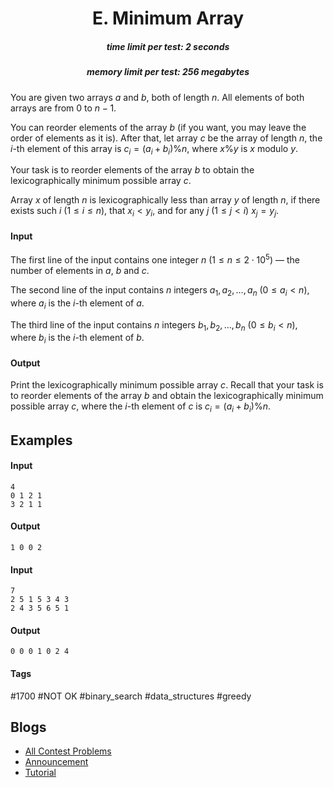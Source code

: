 <h1 style='text-align: center;'> E. Minimum Array</h1>

<h5 style='text-align: center;'>time limit per test: 2 seconds</h5>
<h5 style='text-align: center;'>memory limit per test: 256 megabytes</h5>

You are given two arrays $a$ and $b$, both of length $n$. All elements of both arrays are from $0$ to $n-1$.

You can reorder elements of the array $b$ (if you want, you may leave the order of elements as it is). After that, let array $c$ be the array of length $n$, the $i$-th element of this array is $c_i = (a_i + b_i) \% n$, where $x \% y$ is $x$ modulo $y$.

Your task is to reorder elements of the array $b$ to obtain the lexicographically minimum possible array $c$.

Array $x$ of length $n$ is lexicographically less than array $y$ of length $n$, if there exists such $i$ ($1 \le i \le n$), that $x_i < y_i$, and for any $j$ ($1 \le j < i$) $x_j = y_j$.

#### Input

The first line of the input contains one integer $n$ ($1 \le n \le 2 \cdot 10^5$) — the number of elements in $a$, $b$ and $c$.

The second line of the input contains $n$ integers $a_1, a_2, \dots, a_n$ ($0 \le a_i < n$), where $a_i$ is the $i$-th element of $a$.

The third line of the input contains $n$ integers $b_1, b_2, \dots, b_n$ ($0 \le b_i < n$), where $b_i$ is the $i$-th element of $b$.

#### Output

Print the lexicographically minimum possible array $c$. Recall that your task is to reorder elements of the array $b$ and obtain the lexicographically minimum possible array $c$, where the $i$-th element of $c$ is $c_i = (a_i + b_i) \% n$.

## Examples

#### Input


```text
4
0 1 2 1
3 2 1 1
```
#### Output


```text
1 0 0 2 
```
#### Input


```text
7
2 5 1 5 3 4 3
2 4 3 5 6 5 1
```
#### Output


```text
0 0 0 1 0 2 4 
```


#### Tags 

#1700 #NOT OK #binary_search #data_structures #greedy 

## Blogs
- [All Contest Problems](../Codeforces_Round_555_(Div._3).md)
- [Announcement](../blogs/Announcement.md)
- [Tutorial](../blogs/Tutorial.md)
